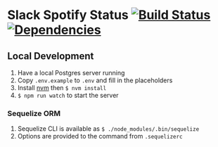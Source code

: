 # Slack Spotify Status [![Build Status](https://travis-ci.com/micthiesen/slack-spotify-status.svg?branch=master)](https://travis-ci.com/micthiesen/slack-spotify-status) [![Dependencies](https://david-dm.org/micthiesen/slack-spotify-status.svg)](https://david-dm.org/micthiesen/slack-spotify-status)

## Local Development
1. Have a local Postgres server running
1. Copy `.env.example` to `.env` and fill in the placeholders
1. Install [nvm](https://github.com/creationix/nvm) then `$ nvm install`
1. `$ npm run watch` to start the server

### Sequelize ORM
1. Sequelize CLI is available as `$ ./node_modules/.bin/sequelize`
1. Options are provided to the command from `.sequelizerc`
